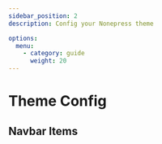 ```yaml
---
sidebar_position: 2
description: Config your Nonepress theme

options:
  menu:
    - category: guide
      weight: 20
---
```


# Theme Config

## Navbar Items
